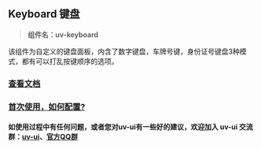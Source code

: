## Keyboard 键盘

> **组件名：uv-keyboard**

该组件为自定义的键盘面板，内含了数字键盘，车牌号键，身份证号键盘3种模式，都有可以打乱按键顺序的选项。

### <a href="https://www.uvui.cn/components/keyboard.html" target="_blank">查看文档</a>

### <a href="https://www.uvui.cn/components/quickstart.html" target="_blank">首次使用，如何配置?</a>

#### 如使用过程中有任何问题，或者您对uv-ui有一些好的建议，欢迎加入 uv-ui 交流群：<a href="https://ext.dcloud.net.cn/plugin?id=12287" target="_blank">uv-ui</a>、<a href="https://www.uvui.cn/components/addQQGroup.html" target="_blank">官方QQ群</a>
